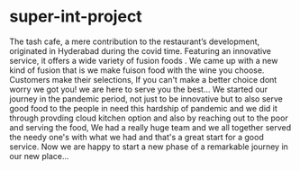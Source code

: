 # super-int-project
The tash cafe, a mere contribution to the restaurant’s development, originated in Hyderabad during the covid time. Featuring an innovative service, it offers a wide variety of fusion foods . We came up with a new kind of fusion that is we make fuison food with the wine you choose. Customers make their selections, If you can't make a better choice dont worry we got you! we are here to serve you the best...
We started our journey in the pandemic period, not just to be innovative but to also serve good food to the people in need this hardship of pandemic and we did it through provding cloud kitchen option and also by reaching out to the poor and serving the food, We had a really huge team and we all together served the needy one's with what we had and that's a great start for a good service. Now we are happy to start a new phase of a remarkable journey in our new place...
